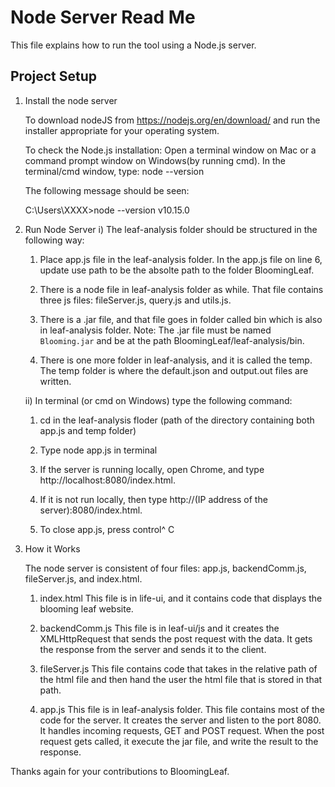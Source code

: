 # Node Server Read Me

This file explains how to run the tool using a Node.js server.

## Project Setup
1. Install the node server

	To download nodeJS from https://nodejs.org/en/download/ and run the installer appropriate for your operating system. 
	
	To check the Node.js installation: Open a terminal window on Mac or a command prompt window on Windows(by running 	  cmd). In the terminal/cmd window, type: 
	node --version
	
	The following message should be seen: 
	
	C:\Users\XXXX>node --version
	v10.15.0


2. Run Node Server
	i) The leaf-analysis folder should be structured in the following way: 
	
	1. Place app.js file in the leaf-analysis folder. In the app.js file on line 6, update use path to be the absolte path 	       to the folder BloomingLeaf.
	
	2. There is a node file in leaf-analysis folder as while. That file contains three js files: fileServer.js, query.js  	      and utils.js.  
	
	3. There is a .jar file, and that file goes in folder called bin which is also in leaf-analysis folder. Note: The 	  .jar file must be named `Blooming.jar` and be at the path BloomingLeaf/leaf-analysis/bin.  
	
	4. There is one more folder in leaf-analysis, and it is called the temp. The temp folder is where the default.json and 	       output.out files are written.  
	

	ii) In terminal (or cmd on Windows) type the following command: 
	
	1. cd  in the leaf-analysis floder (path of the directory containing both app.js and temp folder)
	
	2. Type node app.js in terminal
	
	3. If the server is running locally, open Chrome, and type http://localhost:8080/index.html. 
	
	4. If it is not run locally, then type http://(IP address of the server):8080/index.html.   
	
	5. To close app.js, press control^ C 



3. How it Works  

	The node server is consistent of four files: app.js, backendComm.js, fileServer.js, and index.html. 

 	1. index.html This file is in life-ui, and it contains code that displays the blooming leaf website. 
	
 	2. backendComm.js This file is in leaf-ui/js and it creates the XMLHttpRequest that sends the post request with the 	    data. It gets the response from the server and sends it to the client. 
	
 	3. fileServer.js This file contains code that takes in the relative path of the html file and then hand the user the 	     html file that is stored in that path. 
	
 	4. app.js This file is in leaf-analysis folder. This file contains most of the code for the server. It creates the 	   server and listen to the port 8080. It handles incoming requests, GET and POST request. When the post request gets 		called, it execute the jar file, and write the result to the response. 




Thanks again for your contributions to BloomingLeaf.
